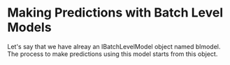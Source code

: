 # Making Predictions with Batch Level Models

Let's say that we have alreay an IBatchLevelModel object named blmodel. The process to make predictions using this model starts from this object.

